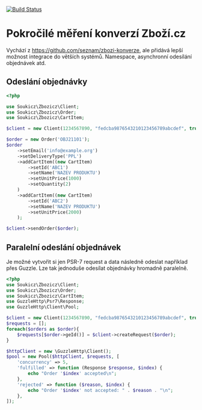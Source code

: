 [![Build Status](https://travis-ci.org/soukicz/zbozicz.svg?branch=master)](https://travis-ci.org/soukicz/zbozicz)

# Pokročilé měření konverzí Zboží.cz

Vychází z https://github.com/seznam/zbozi-konverze, ale přidává lepší možnost integrace do větších systémů. Namespace, asynchronní odesílání objednávek atd.


## Odeslání objednávky
```php
<?php

use Soukicz\Zbozicz\Client;
use Soukicz\Zbozicz\Order;
use Soukicz\Zbozicz\CartItem;

$client = new Client(1234567890, "fedcba9876543210123456789abcdef", true);

$order = new Order('OBJ21101');
$order
    ->setEmail('info@example.org')
    ->setDeliveryType('PPL')
    ->addCartItem((new CartItem)
        ->setId('ABC1')
        ->setName('NAZEV PRODUKTU')
        ->setUnitPrice(1000)
        ->setQuantity(2)
    )
    ->addCartItem((new CartItem)
        ->setId('ABC2')
        ->setName('NAZEV PRODUKTU')
        ->setUnitPrice(2000)
    );

$client->sendOrder($order);
```

## Paralelní odeslání objednávek
Je možné vytvořit si jen PSR-7 request a data následně odeslat například přes Guzzle. Lze tak jednoduše odesílat objednávky hromadně paralelně.

```php
<?php
use Soukicz\Zbozicz\Client;
use Soukicz\Zbozicz\Order;
use Soukicz\Zbozicz\CartItem;
use GuzzleHttp\Psr7\Response;
use GuzzleHttp\Client\Pool;

$client = new Client(1234567890, "fedcba9876543210123456789abcdef", true);
$requests = [];
foreach($orders as $order){
    $requests[$order->geId()] = $client->createRequest($order);
}

$httpClient = new \GuzzleHttp\Client();
$pool = new Pool($httpClient, $requests, [
    'concurrency' => 5,
    'fulfilled' => function (Response $response, $index) {
        echo "Order '$index' accepted\n";
    },
    'rejected' => function ($reason, $index) {
        echo "Order '$index' not accepted: " . $reason . "\n";
    },
]);
```
